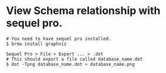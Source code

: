 # View Schema relationship with sequel pro.

```
# You need to have sequel pro installed.
$ brew install graphviz
```

```
Sequel Pro > File > Export ... > .dot
# This should export a file called database_name.dot
$ dot -Tpng database_name.dot > database_name.png
```
